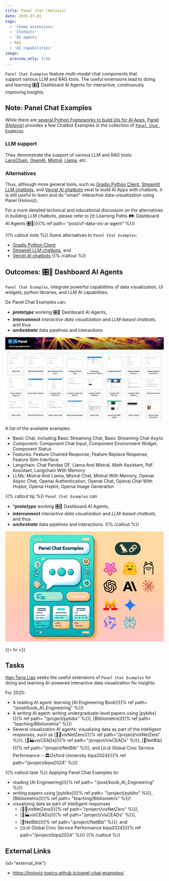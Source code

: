 ```yaml
---
title: Panel Chat (Holoviz)
date: 2025-07-01
tags:
  - 'theme_extensions'
  - 'Chatbots'
  - 'AI agents'
  - RAG
  - 'AI capabilities'
image:
  preview_only: true
---
```


`Panel Chat Examples` feature *multi-modal* chat components that support various LLM and RAG tools.  The useful extensions lead to doing and learning 🎛️🤖 Dashboard AI Agents for interactive, continuously improving insights.

<!--more-->

## Note: Panel Chat Examples

While there are [several Python Frameworks to build UIs for AI Apps](https://getstream.io/blog/ai-chat-ui-tools/#3-chainlit-build-uis-for-conversational-ai), [Panel (Holoviz)](https://panel.holoviz.org/) provides a few Chatbot Examples in the collection of [`Panel Chat Examples`](https://holoviz-topics.github.io/panel-chat-examples/).

### LLM support
They demonstrate the support of various LLM and RAG tools: [LangChain](https://python.langchain.com/docs/get_started/introduction), [OpenAI](https://openai.com/blog/chatgpt), [Mistral](https://docs.mistral.ai/), [Llama](https://ai.meta.com/llama/), etc. 

### Alternatives
Thus, although more general tools, such as [Gradio Python Client](https://www.gradio.app/docs/python-client/introduction), [Streamlit LLM chatbots](https://docs.streamlit.io/develop/tutorials/chat-and-llm-apps/build-conversational-apps), and [Vercel AI chatbots](https://github.com/vercel/ai-chatbot) exist to build AI Apps with chatbots, it is still useful to learn and do "smart" interactive data-visualization using Panel (Holoviz).

For a more detailed technical and educational discussion on the alternatives in building LLM chatbots, please refer to [🤓 Learning Paths 🛤️:  Dashboard AI Agents 🎛️🤖]({{% ref path= "post/cf-data-vis-ai-agent" %}})

{{% callout note %}}
Some alternatives to `Panel Chat Examples`:
* [Gradio Python Client](https://www.gradio.app/docs/python-client/introduction)
* [Streamlit LLM chatbots](https://docs.streamlit.io/develop/tutorials/chat-and-llm-apps/build-conversational-apps), and 
* [Vercel AI chatbots](https://github.com/vercel/ai-chatbot)
{{% /callout %}}

## Outcomes: 🎛️🤖 Dashboard AI Agents

`Panel Chat Examples`, integrate powerful capabilities of data visualization, UI widgets, python libraries, and LLM AI capabilities.  

Do Panel Chat Examples can:
* ***prototype*** working 🎛️🤖 Dashboard AI Agents,
* ***interconnect*** _interactive data visualization_ and _LLM-based chatbots_, and thus
* ***orchestrate*** data pipelines and interactions

![](panel-chat-examples-index-page.png)

A list of the available examples:
- Basic Chat, including Basic Streaming Chat, Basic Streaming Chat Async
- Component: Component Chat Input, Component Environment Widget, Component Status
- Features: Feature Chained Response, Feature Replace Response, Feature Slim Interface
- Langchain: Chat Pandas DF, Llama And Mistral, Math Assistant, Pdf Assistant, Langchain With Memory
- LLMs: Mistral And Llama, Mistral Chat, Mistral With Memory, Openai Async Chat, Openai Authentication, Openai Chat, Openai Chat With Hvplot, Openai Hvplot, Openai Image Generation

{{% callout tip %}}
`Panel Chat Examples` can 
* ****prototype*** working 🎛️🤖 Dashboard AI Agents, 
* ***interconnect*** _interactive data visualization_ and _LLM-based chatbots_, and thus 
* ***orchestrate*** data pipelines and interactions.
{{% /callout %}}

![](featured.png)

{{< hr >}}

## Tasks

[Han-Teng Liao](/experience) seeks the useful extensions of `Panel Chat Examples` for doing and learning AI-powered interactive data visualization for insights:

For 2025:

* A reading AI agent: learning [AI Engineering Book]({{% ref path= "/post/book_AI_Engineering" %}})
* A writing AI agent: writing undergraduate-level papers using [pybibx]({{% ref path= "/project/pybibx" %}}), [Bibliometrix]({{% ref path= "teaching/Bibliometrix" %}})
* Several visualization AI agents: visualizing data as part of the intelligent responses, such as [🍃💵visNetZero]({{% ref path="/project/visNetZero" %}}),  [🍃🏭visCEADs]({{% ref path="/project/visCEADs" %}}), [🧰NetBib]({{% ref path="/project/NetBib"  %}}), and [⚖️🪙 Global Civic Service Performance --🏛️Oxford University bipa2024]({{% ref path="/project/bipa2024" %}})

{{% callout task %}}
Applying Panel Chat Examples to:
* reading [AI Engineering]({{% ref path= "/post/book_AI_Engineering" %}})
* writing papers using [pybibx]({{% ref path= "/project/pybibx" %}}), [Bibliometrix]({{% ref path= "teaching/Bibliometrix" %}})
* visualizing data as part of intelligent responses
  * [🍃💵visNetZero]({{% ref path="/project/visNetZero" %}}),
  * [🍃🏭visCEADs]({{% ref path="/project/visCEADs" %}}), 
  * [🧰NetBib]({{% ref path="/project/NetBib"  %}}), and 
  * [⚖️🪙 Global Civic Service Performance bipa2024]({{% ref path="/project/bipa2024" %}})
{{% /callout %}}

## External Links
{id="external_link"}
* https://holoviz-topics.github.io/panel-chat-examples/